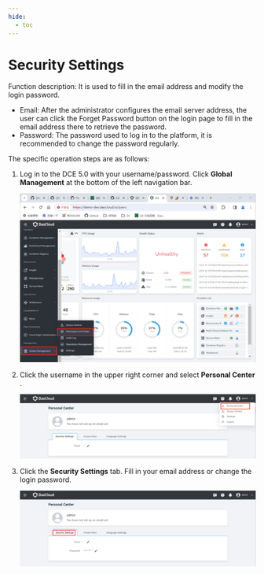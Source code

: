 ```yaml
---
hide:
  - toc
---
```


# Security Settings

Function description: It is used to fill in the email address and modify the login password.

- Email: After the administrator configures the email server address, the user can click the Forget Password button on the login page to fill in the email address there to retrieve the password.
- Password: The password used to log in to the platform, it is recommended to change the password regularly.

The specific operation steps are as follows:

1. Log in to the DCE 5.0 with your username/password. Click __Global Management__ at the bottom of the left navigation bar.

    ![Global Management](../images/gm01.png)

2. Click the username in the upper right corner and select __Personal Center__ .

    ![Personal Center](../images/lang01.png)

3. Click the __Security Settings__ tab. Fill in your email address or change the login password.

    ![Security Settings](../images/security01.png)
